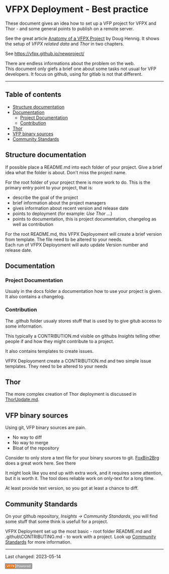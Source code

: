 # VFPX Deployment - Best practice

These document gives an idea how to set up a VFP project for VFPX and  Thor - and some general points to publish on a remote server.

See the great article [Anatomy of a VFPX Project](https://doughennig.blogspot.com/2023/05/anatomy-of-vfpx-project.html) by Doug Hennig.
It shows the setup of *VFPX related data* and *Thor* in two chapters.

See https://vfpx.github.io/newproject/

There are endless informations about the problem on the web.   
This document only giefs a brief one about some tasks not usual for VFP developers. It focus on github, using for gitlab is not that different.

----
## Table of contents
- [Structure documentation](#structure-documentation)
- [Documentation](#documentation)
  - [Project Documentation](#project-documentation)
  - [Contribution](#contribution)
- [Thor](#thor)
- [VFP binary sources](#vfp-binary-sources)
- [Community Standards](#community-standards)

## Structure documentation
If possible place a README.md into each folder of your project. Give a brief idea what the folder is about. Don't miss the project name.   

For the root folder of your project there is more work to do. This is the primary entry point to your project, that is:
- describe the goal of the project
- brief information about the project managers
- gives information about recent version and release date
- points to deployment (for example: *Use Thor ...*)
- points to documentation, this is project documentation, changelog as well as contribution

For the root README.md, this VFPX Deployoment will create a brief version from template. The file need to be altered to your needs.   
Each run of VFPX Deployoment will auto update Version number and release date.

## Documentation
### Project Documentation
Usualy in the docs folder a documentation how to use your project is given. It also contains a changelog.

### Contribution
The .github folder usualy stores stuff that is used by to give gitub access to some information.   

This typically a CONTRIBUTION.md visible on githubs *Insights* telling other people if and how they might contribute to a project.

It also contains templates to create issues.

VFPX Deployoment create a CONTRIBUTION.md and two simple issue templates. They need to be altered to your needs

## Thor
The more complex creation of Thor deployment is discussed in [ThorUpdate.md](./ThorUpdate.md).

## VFP binary sources
Using git, VFP binary sources are pain.
- No way to diff
- No way to merge
- Bloat of the repository

Consider to only store a text file for your binary sources to git.
[FoxBin2Brg](https://github.com/fdbozzo/foxbin2prg) does a great work here. See there   

It might look like you end up with extra work, and it requires some attention, but it is worth it.
The tool does reliable work on only-text for a long time.

At least provide text version, so you got at least a chance to diff.

## Community Standards
On your github repository, *Insights -> Community Standards*, you will find some stuff that some think is usefull for a project. 

VFPX Deployment set up the most basic - root folder README.md and .github\\CONTRIBUTING.md - to work with a project.
Look up [Community Standards](https://opensource.guide/) for more information.

----
Last changed: 2023-05-14

![](.\Images\vfpxpoweredby_alternative.gif)
